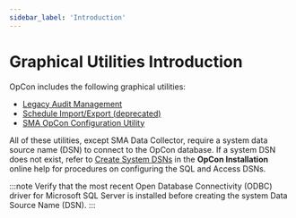 ```yaml
---
sidebar_label: 'Introduction'
---
```


# Graphical Utilities Introduction

OpCon includes the following graphical utilities:

- [Legacy Audit Management](Legacy-Audit-Management.md)
- [Schedule Import/Export (deprecated)](Schedule-Import_Export.md)
- [SMA OpCon Configuration Utility](SMA-OpCon-Configuration-Utility.md)

All of these utilities, except SMA Data Collector, require a system data source name (DSN) to connect to the OpCon database. If a system DSN does not exist, refer to [Create System DSNs](../../installation/configuration.md#Create_System_DSNs) in the **OpCon Installation** online help for procedures on configuring the SQL and Access DSNs.

:::note
Verify that the most recent Open Database Connectivity (ODBC) driver for Microsoft SQL Server is installed before creating the system Data Source Name (DSN).
:::
